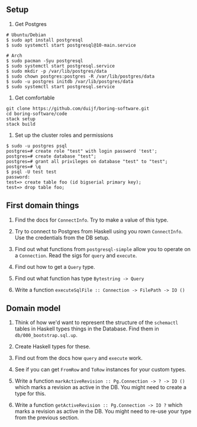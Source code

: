 ## Setup

1. Get Postgres

```
# Ubuntu/Debian
$ sudo apt install postgresql
$ sudo systemctl start postgresql@10-main.service

# Arch
$ sudo pacman -Syu postgresql
$ sudo systemctl start postgresql.service
$ sudo mkdir -p /var/lib/postgres/data
$ sudo chown postgres:postgres -R /var/lib/postgres/data
$ sudo -u postgres initdb /var/lib/postgres/data
$ sudo systemctl start postgresql.service
```

1. Get comfortable

```
git clone https://github.com/duijf/boring-software.git
cd boring-software/code
stack setup
stack build
```


1. Set up the cluster roles and permissions

```
$ sudo -u postgres psql
postgres=# create role "test" with login password 'test';
postgres=# create database "test";
postgres=# grant all privileges on database "test" to "test";
postgres=# \q
$ psql -U test test
password:
test=> create table foo (id bigserial primary key);
test=> drop table foo;
```

## First domain things

1. Find the docs for `ConnectInfo`. Try to make a value of this type.

1. Try to connect to Postgres from Haskell using you rown `ConnectInfo`. Use
the credentials from the DB setup.

1. Find out what functions from `postgresql-simple` allow you to operate on a
`Connection`. Read the sigs for `query` and `execute`.

1. Find out how to get a `Query` type.

1. Find out what function has type `Bytestring -> Query`

1. Write a function `executeSqlFile :: Connection -> FilePath -> IO ()`

## Domain model

1. Think of how we'd want to represent the structure of the `schemactl` tables
   in Haskell types things in the Database.  Find them in
   `db/000_bootstrap.sql.up`.

1. Create Haskell types for these.

1. Find out from the docs how `query` and `execute` work.

1. See if you can get `FromRow` and `ToRow` instances for your custom types.

1. Write a function `markActiveRevision :: Pg.Connection -> ? -> IO ()` which
marks a revision as active in the DB. You might need to create a type for this.

1. Write a function `getActiveRevision :: Pg.Connection -> IO ?` which marks a
revision as active in the DB. You might need to re-use your type from the
previous section.
